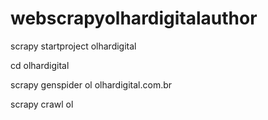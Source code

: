 # webscrapyolhardigitalauthor
scrapy startproject olhardigital

cd olhardigital

scrapy genspider ol olhardigital.com.br

scrapy crawl ol